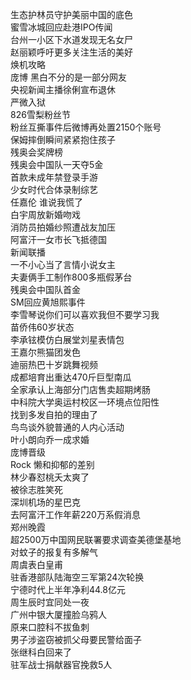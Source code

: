 生态护林员守护美丽中国的底色  
蜜雪冰城回应赴港IPO传闻  
台州一小区下水道发现无名女尸  
赵丽颖呼吁更多关注生活的美好  
焕机攻略  
庞博 黑白不分的是一部分网友  
央视新闻主播徐俐宣布退休  
严微入狱  
826雪梨粉丝节  
粉丝互撕事件后微博再处置2150个账号  
保姆摔倒瞬间紧紧抱住孩子  
残奥会奖牌榜  
残奥会中国队一天夺5金  
首款未成年禁登录手游  
少女时代合体录制综艺  
任嘉伦 谁说我慌了  
白宇周放新婚吻戏  
消防员拍婚纱照遭战友加压  
阿富汗一女市长飞抵德国  
新闻联播  
一不小心当了言情小说女主  
夫妻俩手工制作800多瓶假茅台  
残奥会中国队首金  
SM回应黄旭熙事件  
李雪琴说你们可以喜欢我但不要学习我  
苗侨伟60岁状态  
李承铉模仿白展堂刘星表情包  
王嘉尔熊猫团发色  
迪丽热巴十岁跳舞视频  
成都培育出重达470斤巨型南瓜  
全家承认上海部分门店售卖超期烤肠  
中科院大学奥运村校区一环境点位阳性  
找到多发自拍的理由了  
鸟鸟谈外貌普通的人内心活动  
叶小朗向乔一成求婚  
庞博晋级  
Rock 懒和抑郁的差别  
林少春怼桃夭太爽了  
被徐志胜笑死  
深圳机场的星巴克  
去阿富汗工作年薪220万系假消息  
郑州晚霞  
超2500万中国网民联署要求调查美德堡基地  
对蚊子的报复有多解气  
周虞表白皇甫  
驻香港部队陆海空三军第24次轮换  
宁德时代上半年净利44.8亿元  
周生辰时宜同处一夜  
广州中银大厦撞脸乌鸦人  
原来口腔科不拔鱼刺  
男子涉盗窃被抓父母要民警给面子  
张继科白回来了  
驻军战士捐献器官挽救5人  
